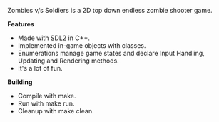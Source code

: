 Zombies v/s Soldiers is a 2D top down endless zombie shooter game.

**Features**

* Made with SDL2 in  C++.
* Implemented in-game objects with classes.
* Enumerations manage game states and declare Input Handling, Updating and Rendering methods.
* It's a lot of fun.

**Building**

* Compile with make.
* Run with make run.
* Cleanup with make clean.
